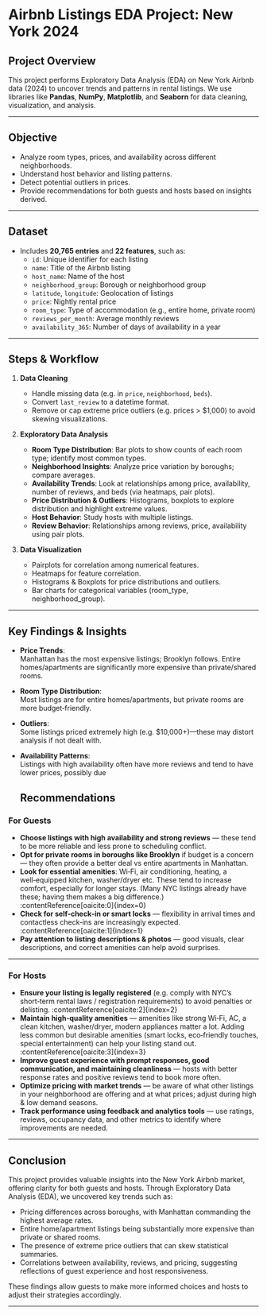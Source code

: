 
# Airbnb Listings EDA Project: New York 2024

## Project Overview

This project performs Exploratory Data Analysis (EDA) on New York Airbnb data (2024) to uncover trends and patterns in rental listings. We use libraries like **Pandas**, **NumPy**, **Matplotlib**, and **Seaborn** for data cleaning, visualization, and analysis.

---

## Objective

- Analyze room types, prices, and availability across different neighborhoods.  
- Understand host behavior and listing patterns.  
- Detect potential outliers in prices.  
- Provide recommendations for both guests and hosts based on insights derived.

---

## Dataset

- Includes **20,765 entries** and **22 features**, such as:  
  - `id`: Unique identifier for each listing  
  - `name`: Title of the Airbnb listing  
  - `host_name`: Name of the host  
  - `neighborhood_group`: Borough or neighborhood group  
  - `latitude`, `longitude`: Geolocation of listings  
  - `price`: Nightly rental price  
  - `room_type`: Type of accommodation (e.g., entire home, private room)  
  - `reviews_per_month`: Average monthly reviews  
  - `availability_365`: Number of days of availability in a year  

---

## Steps & Workflow

1. **Data Cleaning**  
   - Handle missing data (e.g. in `price`, `neighborhood`, `beds`).  
   - Convert `last_review` to a datetime format.  
   - Remove or cap extreme price outliers (e.g. prices > \$1,000) to avoid skewing visualizations.

2. **Exploratory Data Analysis**  
   - **Room Type Distribution**: Bar plots to show counts of each room type; identify most common types.  
   - **Neighborhood Insights**: Analyze price variation by boroughs; compare averages.  
   - **Availability Trends**: Look at relationships among price, availability, number of reviews, and beds (via heatmaps, pair plots).  
   - **Price Distribution & Outliers**: Histograms, boxplots to explore distribution and highlight extreme values.  
   - **Host Behavior**: Study hosts with multiple listings.  
   - **Review Behavior**: Relationships among reviews, price, availability using pair plots.

3. **Data Visualization**  
   - Pairplots for correlation among numerical features.  
   - Heatmaps for feature correlation.  
   - Histograms & Boxplots for price distributions and outliers.  
   - Bar charts for categorical variables (room_type, neighborhood_group).

---

## Key Findings & Insights

- **Price Trends**:  
  Manhattan has the most expensive listings; Brooklyn follows. Entire homes/apartments are significantly more expensive than private/shared rooms.

- **Room Type Distribution**:  
  Most listings are for entire homes/apartments, but private rooms are more budget‑friendly.

- **Outliers**:  
  Some listings priced extremely high (e.g. \$10,000+)—these may distort analysis if not dealt with.

- **Availability Patterns**:  
  Listings with high availability often have more reviews and tend to have lower prices, possibly due

  ## Recommendations

### For Guests

- **Choose listings with high availability and strong reviews** — these tend to be more reliable and less prone to scheduling conflict.  
- **Opt for private rooms in boroughs like Brooklyn** if budget is a concern — they often provide a better deal vs entire apartments in Manhattan.  
- **Look for essential amenities**: Wi‑Fi, air conditioning, heating, a well‑equipped kitchen, washer/dryer etc. These tend to increase comfort, especially for longer stays. (Many NYC listings already have these; having them makes a big difference.) :contentReference[oaicite:0]{index=0}  
- **Check for self‑check‑in or smart locks** — flexibility in arrival times and contactless check‑ins are increasingly expected. :contentReference[oaicite:1]{index=1}  
- **Pay attention to listing descriptions & photos** — good visuals, clear descriptions, and correct amenities can help avoid surprises.  

---

### For Hosts

- **Ensure your listing is legally registered** (e.g. comply with NYC’s short‑term rental laws / registration requirements) to avoid penalties or delisting. :contentReference[oaicite:2]{index=2}  
- **Maintain high‑quality amenities** — amenities like strong Wi‑Fi, AC, a clean kitchen, washer/dryer, modern appliances matter a lot. Adding less common but desirable amenities (smart locks, eco‑friendly touches, special entertainment) can help your listing stand out. :contentReference[oaicite:3]{index=3}  
- **Improve guest experience with prompt responses, good communication, and maintaining cleanliness** — hosts with better response rates and positive reviews tend to book more often.  
- **Optimize pricing with market trends** — be aware of what other listings in your neighborhood are offering and at what prices; adjust during high & low demand seasons.  
- **Track performance using feedback and analytics tools** — use ratings, reviews, occupancy data, and other metrics to identify where improvements are needed.  

---

## Conclusion

This project provides valuable insights into the New York Airbnb market, offering clarity for both guests and hosts. Through Exploratory Data Analysis (EDA), we uncovered key trends such as:

- Pricing differences across boroughs, with Manhattan commanding the highest average rates.  
- Entire home/apartment listings being substantially more expensive than private or shared rooms.  
- The presence of extreme price outliers that can skew statistical summaries.  
- Correlations between availability, reviews, and pricing, suggesting reflections of guest experience and host responsiveness.

These findings allow guests to make more informed choices and hosts to adjust their strategies accordingly.  

---


